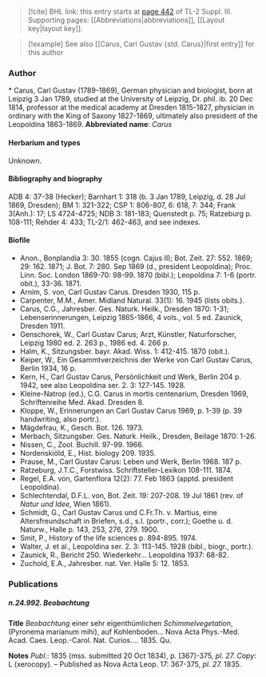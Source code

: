 > [!cite] BHL link: this entry starts at [page 442](https://www.biodiversitylibrary.org/page/33266749) of TL-2 Suppl. III.
> Supporting pages: [[Abbreviations|abbreviations]], [[Layout key|layout key]].

> [!example] See also [[Carus, Carl Gustav {std. Carus}|first entry]] for this author

### Author

\* Carus, Carl Gustav (1789-1869), German physician and biologist, born at Leipzig 3 Jan 1789, studied at the University of Leipzig, Dr. phil. ib. 20 Dec 1814, professor at the medical academy at Dresden 1815-1827, physician in ordinary with the King of Saxony 1827-1869, ultimately also president of the Leopoldina 1863-1869. 
**Abbreviated name**: *Carus*

#### Herbarium and types

Unknown.

#### Bibliography and biography

ADB 4: 37-38 (Hecker); Barnhart 1: 318 (b. 3 Jan 1789, Leipzig, d. 28 Jul 1869, Dresden); BM 1: 321-322; CSP 1: 806-807, 6: 618, 7: 344; Frank 3(Anh.): 17; LS 4724-4725; NDB 3: 181-183; Quenstedt p. 75; Ratzeburg p. 108-111; Rehder 4: 433; TL-2/1: 462-463, and see indexes.

#### Biofile

- Anon., Bonplandia 3: 30. 1855 (cogn. Cajus II); Bot. Zeit. 27: 552. 1869; 29: 162. 1871; J. Bot. 7: 280. Sep 1869 (d., president Leopoldina); Proc. Linn. Soc. London 1869-70: 98-99. 1870 (bibl.); Leopoldina 7: 1-6 (portr. obit.), 33-36. 1871.
- Arnim, S. von, Carl Gustav Carus. Dresden 1930, 115 p.
- Carpenter, M.M., Amer. Midland Natural. 33(1): 16. 1945 (lists obits.).
- Carus, C.G., Jahresber. Ges. Naturk. Heilk., Dresden 1870: 1-31; Lebenserinnerungen, Leipzig 1865-1866, 4 vols., vol. 5 ed. Zaunick, Dresden 1911.
- Genschorek, W., Carl Gustav Carus; Arzt, Künstler, Naturforscher, Leipzig 1980 ed. 2. 263 p., 1986 ed. 4. 266 p.
- Halm, K., Sitzungsber. bayr. Akad. Wiss. 1: 412-415. 1870 (obit.).
- Keiper, W., Ein Gesammtverzeichnis der Werke von Carl Gustav Carus, Berlin 1934, 16 p.
- Kern, H., Carl Gustav Carus, Persönlichkeit und Werk, Berlin 204 p. 1942, see also Leopoldina ser. 2. 3: 127-145. 1928.
- Kleine-Natrop (ed.), C.G. Carus in mortis centenarium, Dresden 1969, Schriftenreihe Med. Akad. Dresden 8.
- Kloppe, W., Erinnerungen an Carl Gustav Carus 1969, p. 1-39 (p. 39 handwriting, also portr.).
- Mägdefrau, K., Gesch. Bot. 126. 1973.
- Merbach, Sitzungsber. Ges. Naturk. Heilk., Dresden, Beilage 1870: 1-26.
- Nissen, C., Zool. Buchill. 97-99. 1966.
- Nordenskiöld, E., Hist. biology 209. 1935.
- Prause, M., Carl Gustav Carus: Leben und Werk, Berlin 1968. 187 p.
- Ratzeburg, J.T.C., Forstwiss. Schriftsteller-Lexikon 108-111. 1874.
- Regel, E.A. von, Gartenflora 12(2): 77. Feb 1863 (apptd. president Leopoldina).
- Schlechtendal, D.F.L. von, Bot. Zeit. 19: 207-208. 19 Jul 1861 (rev. of *Natur und Idee*, Wien 1861).
- Schmidt, G., Carl Gustav Carus und C.Fr.Th. v. Martius, eine Altersfreundschaft in Briefen, s.d., s.l. (portr., corr.); Goethe u. d. Naturw., Halle p. 143, 253, 276, 279. 1900.
- Smit, P., History of the life sciences p. 894-895. 1974.
- Walter, J. et al., Leopoldina ser. 2. 3: 113-145. 1928 (bibl., biogr., portr.).
- Zaunick, R., Bericht 250. Wiederkehr... Leopoldina 1937: 68-82.
- Zuchold, E.A., Jahresber. nat. Ver. Halle 5: 12. 1853.

### Publications

##### n.24.992. Beobachtung

**Title**
*Beobachtung* einer sehr eigenthümlichen *Schimmelvegetation*, (Pyronema marianum mihi), auf Kohlenboden... Nova Acta Phys.-Med. Acad. Caes. Leop.-Carol. Nat. Curios.... 1835. Qu.

**Notes**
*Publ*.: 1835 (mss. submitted 20 Oct 1834), p. \[367\]-375, *pl. 27.* *Copy*: L (xerocopy). – Published as Nova Acta Leop. 17: 367-375, *pl. 27.* 1835.

